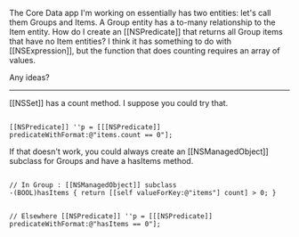 

The Core Data app I'm working on essentially has two entities: let's call them Groups and Items. A Group entity has a to-many relationship to the Item entity. How do I create an [[NSPredicate]] that returns all Group items that have no Item entities? I think it has something to do with [[NSExpression]], but the function that does counting requires an array of values.

Any ideas?

----

[[NSSet]] has a count method.  I suppose you could try that.

<code>
[[NSPredicate]] ''p = [[[NSPredicate]] predicateWithFormat:@"items.count == 0"];
</code>

If that doesn't work, you could always create an [[NSManagedObject]] subclass for Groups and have a hasItems method.

<code>
// In Group : [[NSManagedObject]] subclass
-(BOOL)hasItems { return [[self valueForKey:@"items"] count] > 0; }

// Elsewhere
[[NSPredicate]] ''p = [[[NSPredicate]] predicateWithFormat:@"hasItems == 0"];
</code>